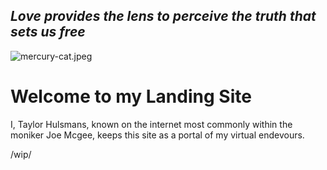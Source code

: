 ## *Love provides the lens to perceive the truth that sets us free*
![mercury-cat.jpeg](https://github.com/Joe-mcgee/joe-mcgee.github.io/blob/issues/2/gtp-2/images/mercury-cat.jpeg)
# Welcome to my Landing Site
I, Taylor Hulsmans, known on the internet most commonly within the moniker Joe Mcgee, keeps this site as a portal of my virtual endevours.

/wip/

